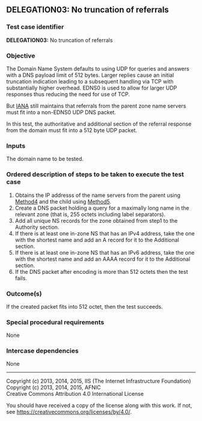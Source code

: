 ## DELEGATION03: No truncation of referrals

### Test case identifier

**DELEGATION03:** No truncation of referrals

### Objective

The Domain Name System defaults to using UDP for queries and answers with a
DNS payload limit of 512 bytes. Larger replies cause an initial truncation
indication leading to a subsequent handling via TCP with substantially
higher overhead. EDNS0 is used to allow for larger UDP responses thus
reducing the need for use of TCP.

But [IANA](https://www.iana.org/help/nameserver-requirements) still
maintains that referrals from the parent zone name servers must fit into
a non-EDNS0 UDP DNS packet.

In this test, the authoritative and additional section of the referral
response from the domain must fit into a 512 byte UDP packet.

### Inputs

The domain name to be tested.

### Ordered description of steps to be taken to execute the test case

1. Obtains the IP addresss of the name servers from the parent using
   [Method4](../Methods.md) and the child using [Method5](../Methods.md).
2. Create a DNS packet holding a query for a maximally long name in the relevant
   zone (that is, 255 octets including label separators).
3. Add all unique NS records for the zone obtained from step1 to the Authority section.
4. If there is at least one in-zone NS that has an IPv4 address, take the
   one with the shortest name and add an A record for it to the Additional
   section.
5. If there is at least one in-zone NS that has an IPv6 address, take the
   one with the shortest name and add an AAAA record for it to the Additional
   section.
6. If the DNS packet after encoding is more than 512 octets then the test
   fails.

### Outcome(s)

If the created packet fits into 512 octet, then the test succeeds.

### Special procedural requirements

None

### Intercase dependencies

None

-------

Copyright (c) 2013, 2014, 2015, IIS (The Internet Infrastructure Foundation)  
Copyright (c) 2013, 2014, 2015, AFNIC  
Creative Commons Attribution 4.0 International License

You should have received a copy of the license along with this
work.  If not, see <https://creativecommons.org/licenses/by/4.0/>.
